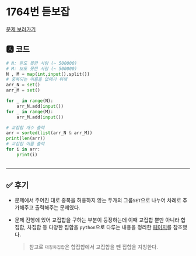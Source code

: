 # 1764번 듣보잡
[문제 보러가기](https://www.acmicpc.net/problem/1764)

## 🅰 코드

```python
# N: 듣도 못한 사람 (~ 500000)
# M: 보도 못한 사람 (~ 500000)
N , M = map(int,input().split())
# 중복되는 이름을 없애기 위해
arr_N = set()
arr_M = set()

for _ in range(N):
    arr_N.add(input())
for _ in range(M):
    arr_M.add(input())

# 교집합 개수 출력
arr = sorted(list(arr_N & arr_M))
print(len(arr))
# 교집합 이름 출력
for i in arr:
    print(i)
    
```

---


## ✅ 후기
* 문제에서 주어진 대로 중복을 허용하지 않는 두개의 그룹`SET`으로 나누어 차례로 추가해주고 출력해주는 문제였다.

* 문제 진행에 있어 교집합을 구하는 부분이 등장하는데 이때 교집합 뿐만 아니라 합집합, 차집합 등 다양한 집합을 `python`으로 다루는 내용을 정리한 [페이지](https://pydole.tistory.com/entry/Python-%EA%B5%90%EC%A7%91%ED%95%A9-%ED%95%A9%EC%A7%91%ED%95%A9-%EC%B0%A8%EC%A7%91%ED%95%A9)를 참조했다.

  > 참고로 `대칭차집합`은 합집합에서 교집합을 뺀 집합을 지칭한다.